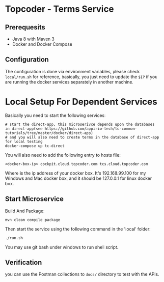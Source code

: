# Topcoder - Terms Service

## Prerequesits

- Java 8 with Maven 3
- Docker and Docker Compose

## Configuration

The configuration is done via environment variables, please check `local/run.sh` for reference, basically, you just need to update the `$IP` if you are running the docker services separately in another machine.

# Local Setup For Dependent Services

Basically you need to start the following services:
```
# start the direct-app, this microserivce depends upon the databases in direct-app(see https://github.com/appirio-tech/tc-common-tutorials/tree/master/docker/direct-app)
# and you will also need to create terms in the database of direct-app for local testing
docker-compose up tc-direct

```

You will also need to add the following entry to hosts file:
```
<docker-box-ip> cockpit.cloud.topcoder.com tcs.cloud.topcoder.com
```
Where <docker-box-ip> is the ip address of your docker box. It's 192.168.99.100 for my Windows and Mac docker box, and it should be 127.0.0.1 for linux docker box.

## Start Microservice

Build And Package:

```
mvn clean compile package
```

Then start the service using the following command in the 'local' folder:

```
./run.sh
```

You may use git bash under windows to run shell script.

## Verification

you can use the Postman collections to `docs/` directory to test with the APIs.  
